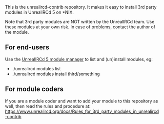 This is the unrealircd-contrib repository. It makes it easy to 
install 3rd party modules in UnrealIRCd 5 on *NIX.

Note that 3rd party modules are NOT written by the UnrealIRCd team.
Use these modules at your own risk. In case of problems, contact
the author of the module.

## For end-users
Use the [UnrealIRCd 5 module manager](https://www.unrealircd.org/docs/Module_manager)
to list and (un)install modules, eg:
* ./unrealircd modules list
* ./unrealircd modules install third/something

## For module coders
If you are a module coder and want to add your module to this repository
as well, then read the rules and procedure at:
https://www.unrealircd.org/docs/Rules_for_3rd_party_modules_in_unrealircd-contrib
